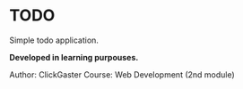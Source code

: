 # TODO

Simple todo application.


**Developed in learning purpouses.**

Author: ClickGaster
Course: Web Development (2nd module)
